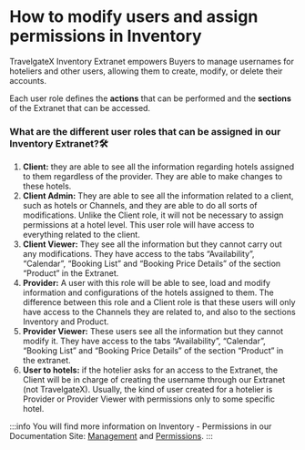 ﻿---
sidebar_position: 2
---

# How to modify users and assign permissions in Inventory


TravelgateX Inventory Extranet empowers Buyers to manage usernames for hoteliers and other users, allowing them to create, modify, or delete their accounts.

Each user role defines the **actions** that can be performed and the **sections** of the Extranet that can be accessed.

### What are the different user roles that can be assigned in our Inventory Extranet?🛠️
1. **Client:** they are able to see all the information regarding hotels assigned to them regardless of the provider. They are able to make changes to these hotels.
1. **Client Admin:** They are able to see all the information related to a client, such as hotels or Channels, and they are able to do all sorts of modifications. Unlike the Client role, it will not be necessary to assign permissions at a hotel level. This user role will have access to everything related to the client.
1. **Client Viewer:** They see all the information but they cannot carry out any modifications. They have access to the tabs “Availability”, “Calendar”, “Booking List” and “Booking Price Details” of the section “Product” in the Extranet.
1. **Provider:** A user with this role will be able to see, load and modify information and configurations of the hotels assigned to them. The difference between this role and a Client role is that these users will only have access to the Channels they are related to, and also to the sections Inventory and Product.
1. **Provider Viewer:** These users see all the information but they cannot modify it. They have access to the tabs “Availability”, “Calendar”, “Booking List” and “Booking Price Details” of the section “Product” in the extranet.
1. **User to hotels:** if the hotelier asks for an access to the Extranet, the Client will be in charge of creating the username through our Extranet (not TravelgateX). Usually, the kind of user created for a hotelier is Provider or Provider Viewer with permissions only to some specific hotel.

:::info
You will find more information on Inventory - Permissions in our Documentation Site: [Management](/docs/apps/inventory/extranet/user-management/users-management) and [Permissions](/docs/apps/inventory/extranet/user-management/permissions).
:::